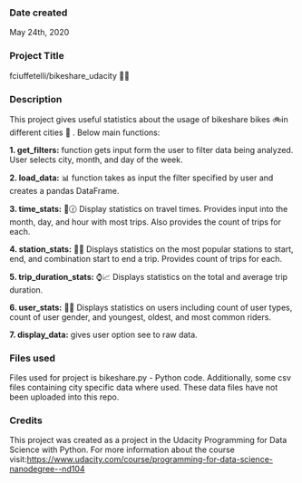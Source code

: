 ### Date created
May 24th, 2020

### Project Title
fciuffetelli/bikeshare_udacity :wave::smile:

### Description
This project gives useful statistics about the usage of bikeshare bikes :bike:in different cities :city_sunset: . Below main functions:

**1. get_filters:** function gets input form the user to filter data being analyzed. User selects city, month, and day of the week.

**2. load_data:** :bar_chart: function takes as input the filter specified by user and creates a pandas DataFrame.

**3. time_stats:** :calendar::clock130: Display statistics on travel times. Provides input into the month, day, and hour with most trips. Also provides the count of trips for each.

**4. station_stats:** :station::bicyclist: Displays statistics on the most popular stations to start, end, and combination start to end a trip. Provides count of trips for each.

**5. trip_duration_stats:** :watch::chart_with_upwards_trend: Displays statistics on the total and average trip duration.

**6. user_stats:** :couple::couple: Displays statistics on users including count of user types, count of user gender, and youngest, oldest, and most common riders.

**7. display_data:** gives user option see to raw data.


### Files used
Files used for project is bikeshare.py - Python code. Additionally, some csv files containing city specific data where used. These data files have not been uploaded into this repo.

### Credits
This project was created as a project in the Udacity Programming for Data Science with Python. For more information about the course visit:https://www.udacity.com/course/programming-for-data-science-nanodegree--nd104
